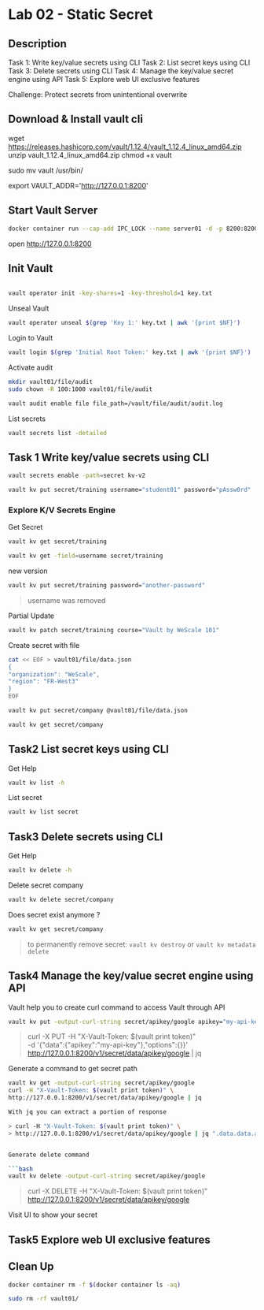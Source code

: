 # Lab 02 - Static Secret

<walkthrough-tutorial-duration duration="35.0"></walkthrough-tutorial-duration>

## Description

Task 1: Write key/value secrets using CLI
Task 2: List secret keys using CLI
Task 3: Delete secrets using CLI
Task 4: Manage the key/value secret engine using API
Task 5: Explore web UI exclusive features

Challenge: Protect secrets from unintentional overwrite

## Download & Install vault cli

wget https://releases.hashicorp.com/vault/1.12.4/vault_1.12.4_linux_amd64.zip
unzip vault_1.12.4_linux_amd64.zip
chmod +x vault

sudo mv vault /usr/bin/

export VAULT_ADDR='http://127.0.0.1:8200' 

## Start Vault Server

```bash
docker container run --cap-add IPC_LOCK --name server01 -d -p 8200:8200 -v $(pwd)/../exercise-1/Vault/vault.hcl:/vault/config/vault.hcl -v $(pwd)/vault01/file:/vault/file hashicorp/vault:1.12.4 vault server -config=/vault/config/vault.hcl
```

open http://127.0.0.1:8200

## Init Vault

```bash

vault operator init -key-shares=1 -key-threshold=1 key.txt
```

Unseal Vault

```bash
vault operator unseal $(grep 'Key 1:' key.txt | awk '{print $NF}')
```

Login to Vault

```bash
vault login $(grep 'Initial Root Token:' key.txt | awk '{print $NF}')
```

Activate audit

```bash
mkdir vault01/file/audit
sudo chown -R 100:1000 vault01/file/audit

vault audit enable file file_path=/vault/file/audit/audit.log
```

List secrets

```bash
vault secrets list -detailed
```

## Task 1 Write key/value secrets using CLI

```bash
vault secrets enable -path=secret kv-v2

vault kv put secret/training username="student01" password="pAssw0rd"
```

### Explore K/V Secrets Engine

Get Secret

```bash
vault kv get secret/training

vault kv get -field=username secret/training
```

new version 

```bash
vault kv put secret/training password="another-password"
```

> username was removed

Partial Update

```bash
vault kv patch secret/training course="Vault by WeScale 101"
```

Create secret with file

```bash
cat << EOF > vault01/file/data.json
{
"organization": "WeScale",
"region": "FR-West3"
}
EOF

vault kv put secret/company @vault01/file/data.json

vault kv get secret/company
```

## Task2 List secret keys using CLI

Get Help

```bash
vault kv list -h
```

List secret 

```bash
vault kv list secret
```

## Task3 Delete secrets using CLI

Get Help

```bash
vault kv delete -h
```

Delete secret company

```bash
vault kv delete secret/company
```

Does secret exist anymore ?

```bash
vault kv get secret/company
```

> to permanently remove secret: `vault kv destroy` or `vault kv metadata delete`

## Task4 Manage the key/value secret engine using API

Vault help you to create curl command to access Vault through API

```bash
vault kv put -output-curl-string secret/apikey/google apikey="my-api-key"

```

> curl -X PUT -H "X-Vault-Token: $(vault print token)" \
> -d '{"data":{"apikey":"my-api-key"},"options":{}}' \
> http://127.0.0.1:8200/v1/secret/data/apikey/google | jq


Generate a command to get secret path

```bash
vault kv get -output-curl-string secret/apikey/google
curl -H "X-Vault-Token: $(vault print token)" \
http://127.0.0.1:8200/v1/secret/data/apikey/google | jq

With jq you can extract a portion of response

> curl -H "X-Vault-Token: $(vault print token)" \
> http://127.0.0.1:8200/v1/secret/data/apikey/google | jq ".data.data.apikey"


Generate delete command

```bash
vault kv delete -output-curl-string secret/apikey/google
```

> curl -X DELETE -H "X-Vault-Token: $(vault print token)" \
> http://127.0.0.1:8200/v1/secret/data/apikey/google

Visit UI to show your secret

## Task5 Explore web UI exclusive features



## Clean Up

```bash
docker container rm -f $(docker container ls -aq)

sudo rm -rf vault01/
```